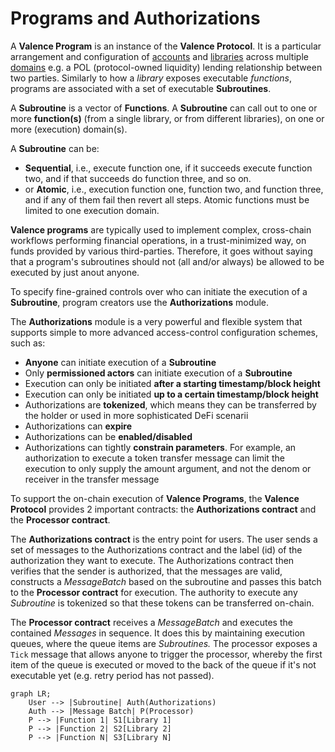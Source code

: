 # Programs and Authorizations

A **Valence Program** is an instance of the **Valence Protocol**. It is a particular arrangement and configuration of [accounts](./accounts.md) and [libraries](./libraries_and_functions.md) across multiple [domains](./domains.md) e.g. a POL (protocol-owned liquidity) lending relationship between two parties. Similarly to how a _library_ exposes executable _functions_, programs are associated with a set of executable **Subroutines**.

A **Subroutine** is a vector of **Functions**. A **Subroutine** can call out to one or more **function(s)** (from a single library, or from different libraries), on one or more (execution) domain(s). 

A **Subroutine** can be:

- **Sequential**, i.e., execute function one, if it succeeds execute function two, and if that succeeds do function three, and so on.
- or **Atomic**, i.e., execution function one, function two, and function three, and if any of them fail then revert all steps. Atomic functions must be limited to one execution domain.

**Valence programs** are typically used to implement complex, cross-chain workflows performing financial operations, in a trust-minimized way, on funds provided by various third-parties. Therefore, it goes without saying that a program's subroutines should not (all and/or always) be allowed to be executed by just anout anyone.

To specify fine-grained controls over who can initiate the execution of a **Subroutine**, program creators use the **Authorizations** module.

The **Authorizations** module is a very powerful and flexible system that supports simple to more advanced access-control configuration schemes, such as:

- **Anyone** can initiate execution of a **Subroutine**
- Only **permissioned actors** can initiate execution of a **Subroutine**
- Execution can only be initiated **after a starting timestamp/block height**
- Execution can only be initiated **up to a certain timestamp/block height**
- Authorizations are **tokenized**, which means they can be transferred by the holder or used in more sophisticated DeFi scenarii
- Authorizations can **expire**
- Authorizations can be **enabled/disabled**
- Authorizations can tightly **constrain parameters**. For example, an authorization to execute a token transfer message can limit the execution to only supply the amount argument, and not the denom or receiver in the transfer message

To support the on-chain execution of **Valence Programs**, the **Valence Protocol** provides 2 important contracts: the **Authorizations contract** and the **Processor contract**.

The **Authorizations contract** is the entry point for users. The user sends a set of messages to the Authorizations contract and the label (id) of the authorization they want to execute. The Authorizations contract then verifies that the sender is authorized, that the messages are valid, constructs a _MessageBatch_ based on the subroutine and passes this batch to the **Processor contract** for execution. The authority to execute any _Subroutine_ is tokenized so that these tokens can be transferred on-chain.

The **Processor contract** receives a _MessageBatch_ and executes the contained _Messages_ in sequence. It does this by maintaining execution queues, where the queue items are _Subroutines._ The processor exposes a `Tick` message that allows anyone to trigger the processor, whereby the first item of the queue is executed or moved to the back of the queue if it's not executable yet (e.g. retry period has not passed).

```mermaid
graph LR;
	User --> |Subroutine| Auth(Authorizations)
	Auth --> |Message Batch| P(Processor)
	P --> |Function 1| S1[Library 1]
	P --> |Function 2| S2[Library 2]
	P --> |Function N| S3[Library N]
```
